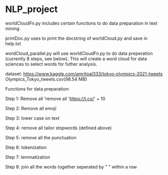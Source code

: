 # NLP_project

worldCloudFn.py includes certain functions to do data preparation in text mining.

printDoc.py     uses to print the docstring of worldCloud.py and save in help.txt

wordCloud_parallel.py will use worldCloudFn.py to do data preperation (currently 8 steps, see below).
                      This will create a word cloud for data sciences to select words for futher analysis. 


dataset:
https://www.kaggle.com/amritpal333/tokyo-olympics-2021-tweets
Olympics_Tokyo_tweets.csv(98.54 MB)

Functions for data preparation:

Step 1: Remove all 'remove all 'https://t.co/' + 10 

Step 2: Remove all emoji

Step 3: lower case on text

Step 4: remove all tailor stopwords (defined above)

Step 5: remove all the punctuation

Step 6: tokenization

Step 7: lemmatization      

Step 8: join all the words together seperated by " " within a row
